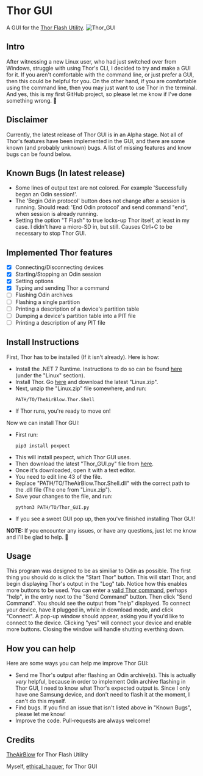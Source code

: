 # Thor GUI
A GUI for the [Thor Flash Utility](https://github.com/Samsung-Loki/Thor).
![Thor_GUI](https://github.com/ethical-haquer/Thor_GUI/assets/141518185/bf4e2fb2-ada4-45f1-a192-109e6deb1b92)


## Intro
After witnessing a new Linux user, who had just switched over from Windows, struggle with using Thor's CLI, I decided to try and make a GUI for it. If you aren't comfortable with the command line, or just prefer a GUI, then this could be helpful for you. On the other hand, if you are comfortable using the command line, then you may just want to use Thor in the terminal. And yes, this is my first GitHub project, so please let me know if I've done something wrong. :slightly_smiling_face:

## Disclaimer
Currently, the latest release of Thor GUI is in an Alpha stage. Not all of Thor's features have been implemented in the GUI, and there are some known (and probably unknown) bugs. A list of missing features and know bugs can be found below.

## Known Bugs (In latest release)
+ Some lines of output text are not colored. For example 'Successfully began an Odin session!'.
+ The 'Begin Odin protocol' button does not change after a session is running. Should read: 'End Odin protocol' and send command "end", when session is already running.
+ Setting the option "T Flash" to true locks-up Thor itself, at least in my case. I didn't have a micro-SD in, but still. Causes Ctrl+C to be necessary to stop Thor GUI.

## Implemented Thor features
- [x] Connecting/Disconnecting devices
- [x] Starting/Stopping an Odin session
- [x] Setting options
- [x] Typing and sending Thor a command
- [ ] Flashing Odin archives
- [ ] Flashing a single partition
- [ ] Printing a description of a device's partition table
- [ ] Dumping a device's partition table into a PIT file
- [ ] Printing a description of any PIT file

## Install Instructions
First, Thor has to be installed (If it isn't already). Here is how:
+ Install the .NET 7 Runtime. Instructions to do so can be found [here](https://learn.microsoft.com/en-us/dotnet/core/install/) (under the "Linux" section).
+ Install Thor. Go [here](https://github.com/Samsung-Loki/Thor/releases) and download the latest "Linux.zip".
+ Next, unzip the "Linux.zip" file somewhere, and run:
  ```
  PATH/TO/TheAirBlow.Thor.Shell
  ```
+ If Thor runs, you're ready to move on!

Now we can install Thor GUI:
+ First run:
  ```
  pip3 install pexpect
  ```
+ This will install pexpect, which Thor GUI uses.
+ Then download the latest "Thor_GUI.py" file from [here]().
+ Once it's downloaded, open it with a text editor.
+ You need to edit line 43 of the file.
+ Replace "PATH/TO/TheAirBlow.Thor.Shell.dll" with the correct path to the .dll file (The one from "Linux.zip").
+ Save your changes to the file, and run:
  ```
  python3 PATH/TO/Thor_GUI.py
  ```
+ If you see a sweet GUI pop up, then you've finished installing Thor GUI!

**NOTE:** If you encounter any issues, or have any questions, just let me know and I'll be glad to help. 🙂

## Usage
This program was designed to be as similiar to Odin as possible. The first thing you should do is click the "Start Thor" button. This will start Thor, and begin displaying Thor's output in the "Log" tab. Notice how this enables more buttons to be used. You can enter a [valid Thor command](https://github.com/Samsung-Loki/Thor#current-list-of-commands), perhaps "help", in the entry next to the "Send Command" button. Then click "Send Command". You should see the output from "help" displayed. To connect your device, have it plugged in, while in download mode, and click "Connect". A pop-up window should appear, asking you if you'd like to connect to the device. Clicking "yes" will connect your device and enable more buttons. Closing the window will handle shutting everthing down.

## How you can help
Here are some ways you can help me improve Thor GUI:
+ Send me Thor's output after flashing an Odin archive(s). This is actually _very_ helpful, because in order to implement Odin archive flashing in Thor GUI, I need to know what Thor's expected output is. Since I only have one Samsung device, and don't need to flash it at the moment, I can't do this myself.
+ Find bugs. If you find an issue that isn't listed above in "Known Bugs", please let me know!
+ Improve the code. Pull-requests are always welcome!

## Credits
[TheAirBlow](https://github.com/theairblow) for Thor Flash Utility

Myself, [ethical_haquer](https://github.com/ethical-haquer), for Thor GUI

